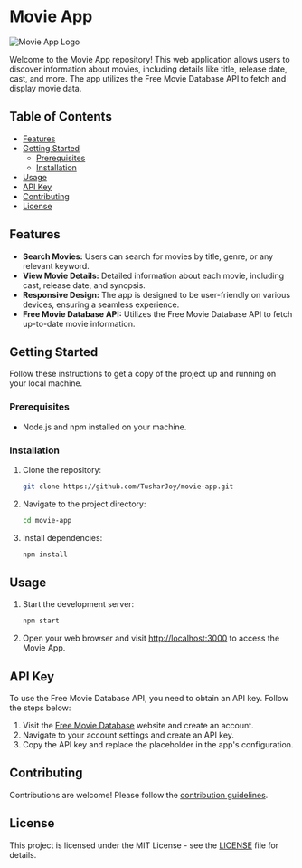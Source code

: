 # Movie App

![Movie App Logo](https://placekitten.com/200/300) <!-- Replace with your app logo -->

Welcome to the Movie App repository! This web application allows users to discover information about movies, including details like title, release date, cast, and more. The app utilizes the Free Movie Database API to fetch and display movie data.

## Table of Contents

- [Features](#features)
- [Getting Started](#getting-started)
  - [Prerequisites](#prerequisites)
  - [Installation](#installation)
- [Usage](#usage)
- [API Key](#api-key)
- [Contributing](#contributing)
- [License](#license)

## Features

- **Search Movies:** Users can search for movies by title, genre, or any relevant keyword.
- **View Movie Details:** Detailed information about each movie, including cast, release date, and synopsis.
- **Responsive Design:** The app is designed to be user-friendly on various devices, ensuring a seamless experience.
- **Free Movie Database API:** Utilizes the Free Movie Database API to fetch up-to-date movie information.

## Getting Started

Follow these instructions to get a copy of the project up and running on your local machine.

### Prerequisites

- Node.js and npm installed on your machine.

### Installation

1. Clone the repository:

   ```bash
   git clone https://github.com/TusharJoy/movie-app.git
   ```

2. Navigate to the project directory:

   ```bash
   cd movie-app
   ```

3. Install dependencies:

   ```bash
   npm install
   ```

## Usage

1. Start the development server:

   ```bash
   npm start
   ```

2. Open your web browser and visit [http://localhost:3000](http://localhost:3000) to access the Movie App.

## API Key

To use the Free Movie Database API, you need to obtain an API key. Follow the steps below:

1. Visit the [Free Movie Database](https://www.themoviedb.org/) website and create an account.
2. Navigate to your account settings and create an API key.
3. Copy the API key and replace the placeholder in the app's configuration.

## Contributing

Contributions are welcome! Please follow the [contribution guidelines](CONTRIBUTING.md).

## License

This project is licensed under the MIT License - see the [LICENSE](LICENSE) file for details.
